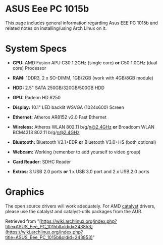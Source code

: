 # ASUS Eee PC 1015b

This page includes general information regarding Asus EEE PC 1015b and related notes on installing/using Arch Linux on it.

# System Specs

*   **CPU:** AMD Fusion APU C30 1.2GHz (single core) **or** C50 1.0GHz (dual core) Processor

*   **RAM:** 1DDR3, 2 x SO-DIMM, 1GB/2GB (work with 4GB/8GB module)

*   **HDD:** 2.5" SATA 250GB/320GB/500GB HDD

*   **GPU:** Radeon HD 6250

*   **Display:** 10.1" LED backlit WSVGA (1024x600) Screen

*   **Ethernet:** Atheros AR8152 v2.0 Fast Ethernet

*   **Wireless:** Atheros WLAN 802.11 b/g/n@2.4GHz **or** Broadcom WLAN BCM4313 802.11 b/g/n@2.4GHz

*   **Bluetooth:** Bluetooth V2.1+EDR **or** Bluetooth V3.0+HS (both optional)

*   **Webcam:** Working (remenber to add yourself to video group)

*   **Card Reader:** SDHC Reader

*   **Extras:** 3 USB 2.0 ports **or** 1 x USB 3.0 port and 2 x USB 2.0 ports

# Graphics

The open source drivers will work adequately. For AMD [catalyst](/index.php/Catalyst "Catalyst") drivers, please use the catalyst and catalyst-utils packages from the AUR.

Retrieved from "[https://wiki.archlinux.org/index.php?title=ASUS_Eee_PC_1015b&oldid=243853](https://wiki.archlinux.org/index.php?title=ASUS_Eee_PC_1015b&oldid=243853)"
